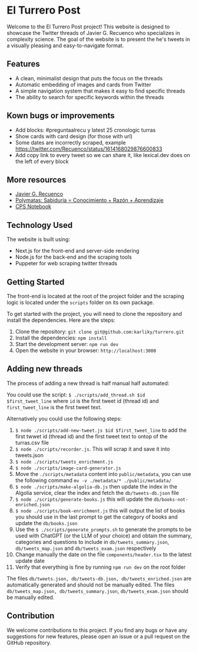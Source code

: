 # El Turrero Post

Welcome to the El Turrero Post project! This website is designed to showcase the Twitter threads of Javier G. Recuenco who specializes in complexity science. The goal of the website is to present the he's tweets in a visually pleasing and easy-to-navigate format.

## Features

- A clean, minimalist design that puts the focus on the threads
- Automatic embedding of images and cards from Twitter
- A simple navigation system that makes it easy to find specific threads
- The ability to search for specific keywords within the threads

## Kown bugs or improvements

- Add blocks: #preguntaalrecu y latest 25 cronologic turras 
- Show cards with card design (for those with url)
- Some dates are incorrectly scraped, example https://twitter.com/Recuenco/status/1614168029876600833
- Add copy link to every tweet so we can share it, like lexical.dev does on the left of every block

## More resources

- [Javier G. Recuenco](https://twitter.com/Recuenco)
- [Polymatas: Sabiduría = Conocimiento + Razón + Aprendizaje](https://www.polymatas.com/)
- [CPS Notebook](https://cps.tonidorta.com)

## Technology Used

The website is built using:

- Next.js for the front-end and server-side rendering
- Node.js for the back-end and the scraping tools
- Puppeter for web scraping twitter threads

## Getting Started

The front-end is located at the root of the project folder and the scraping logic is located under the `scripts` folder on its own package.

To get started with the project, you will need to clone the repository and install the dependencies. Here are the steps:

1. Clone the repository: `git clone git@github.com:karliky/turrero.git`
2. Install the dependencies: `npm install`
3. Start the development server: `npm run dev`
4. Open the website in your browser: `http://localhost:3000`

## Adding new threads

The process of adding a new thread is half manual half automated:

You could use the script: `$ ./scripts/add_thread.sh $id $first_tweet_line` where `id` is the first tweet id (thread id) and `first_tweet_line` is the first tweet text.

Alternatively you could use the following steps:

1. `$ node ./scripts/add-new-tweet.js $id $first_tweet_line` to add the first twwet id (thread id) and the first tweet text to ontop of the turras.csv file
2. `$ node ./scripts/recorder.js`. This will scrap it and save it into tweets.json
3. `$ node ./scripts/tweets_enrichment.js`
4. `$ node ./scripts/image-card-generator.js`
5. Move the `./scripts/metadata` content into `public/metadata`, you can use the following command `mv -v ./metadata/* ./public/metadata/`
6. `$ node ./scripts/make-algolia-db.js` then update the index in the Algolia service, clear the index and fetch the `db/tweets-db.json` file
7. `$ node ./scripts/generate-books.js` this will update the `db/books-not-enriched.json`
8. `$ node ./scripts/book-enrichment.js` this will output the list of books you should use in the last prompt to get the category of books and update the `db/books.json`
9. Use the `$ ./scripts/generate_prompts.sh` to generate the prompts to be used with ChatGPT (or the LLM of your choice) and obtain the summary, categories and questions to include in `db/tweets_summary.json`, `db/tweets_map.json` and `db/tweets_exam.json` respectively
10. Change manually the date on the file `components/header.tsx` to the latest update date
11. Verify that everything is fine by running `npm run dev` on the root folder

The files `db/tweets.json, db/tweets-db.json, db/tweets_enriched.json` are automatically generated and should not be manually edited.
The files `db/tweets_map.json, db/tweets_summary.json`, `db/tweets_exam.json` should be manually edited.

## Contribution

We welcome contributions to this project. If you find any bugs or have any suggestions for new features, please open an issue or a pull request on the GitHub repository.
